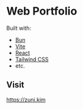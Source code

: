 # Web Portfolio

Built with:

- [Bun](https://bun.sh/)
- [Vite](https://vite.dev/)
- [React](https://react.dev/)
- [Tailwind CSS](https://tailwindcss.com/)
- etc.

## Visit

<https://zuni.kim>
